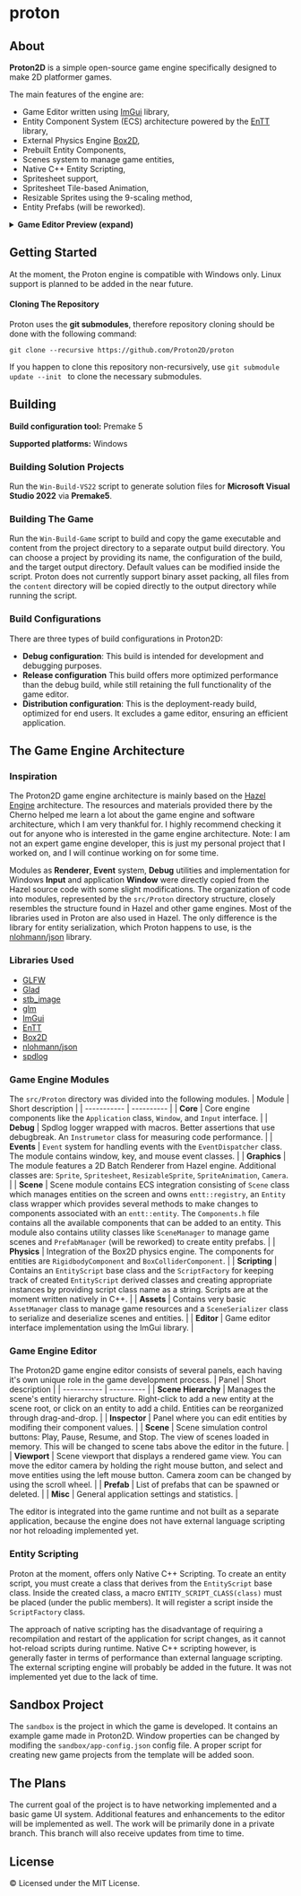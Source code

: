 # proton

## About
<b>Proton2D</b> is a simple open-source game engine specifically designed to make 2D platformer games. 

The main features of the engine are:
- Game Editor written using <a href="https://github.com/ocornut/imgui">ImGui</a> library,
- Entity Component System (ECS) architecture powered by the <a href="https://github.com/skypjack/entt">EnTT</a> library,
- External Physics Engine <a href="https://github.com/erincatto/box2d">Box2D</a>,
- Prebuilt Entity Components,
- Scenes system to manage game entities,
- Native C++ Entity Scripting,
- Spritesheet support,
- Spritesheet Tile-based Animation,
- Resizable Sprites using the 9-scaling method,
- Entity Prefabs (will be reworked).

<details>
<summary><b>Game Editor Preview (expand)</b></summary>
<img src="https://i.imgur.com/jJWpWKr.png" alt="Game editor"></img>
</details>

## Getting Started
At the moment, the Proton engine is compatible with Windows only. Linux support is planned to be added in the near future.

#### Cloning The Repository
Proton uses the <b>git submodules</b>, therefore repository cloning should be done with the following command:
```
git clone --recursive https://github.com/Proton2D/proton
```
If you happen to clone this repository non-recursively, use `git submodule update --init ` to clone the necessary submodules.

## Building
<b>Build configuration tool:</b> Premake 5

<b>Supported platforms:</b> Windows

### Building Solution Projects
Run the ```Win-Build-VS22``` script to generate solution files for <b>Microsoft Visual Studio 2022</b> via <b>Premake5</b>.

### Building The Game
Run the ```Win-Build-Game``` script to build and copy the game executable and content from the project directory to a separate output build directory. You can choose a project by providing its name, the configuration of the build, and the target output directory. Default values can be modified inside the script. Proton does not currently support binary asset packing, all files from the `content` directory will be copied directly to the output directory while running the script.

### Build Configurations
There are three types of build configurations in Proton2D:
- <b>Debug configuration</b>: This build is intended for development and debugging purposes.
- <b>Release configuration</b> This build offers more optimized performance than the debug build, while still retaining the full functionality of the game editor.
- <b>Distribution configuration</b>: This is the deployment-ready build, optimized for end users. It excludes a game editor, ensuring an efficient application.

## The Game Engine Architecture
### Inspiration
The Proton2D game engine architecture is mainly based on the 
<a href="https://github.com/TheCherno/Hazel">Hazel Engine</a> architecture. The resources and materials provided there by the Cherno helped me learn a lot about the game engine and software architecture, which I am very thankful for. I highly recommend checking it out for anyone who is interested in the game engine architecture. Note: I am not an expert game engine developer, this is just my personal project that I worked on, and I will continue working on for some time.

Modules as 
<b>Renderer</b>,
<b>Event</b> system,
<b>Debug</b> utilities and implementation for Windows
<b>Input</b> and application 
<b>Window</b> were directly copied from the Hazel source code with some slight modifications. The organization of code into modules, represented by the `src/Proton` directory structure, closely resembles the structure found in Hazel and other game engines.
Most of the libraries used in Proton are also used in Hazel.
The only difference is the library for entity serialization, which Proton happens to use, is the <a href="https://github.com/nlohmann/json">nlohmann/json</a> library.

### Libraries Used
- <a href="https://github.com/glfw/glfw">GLFW</a>
- <a href="https://glad.dav1d.de/">Glad</a>
- <a href="https://github.com/nothings/stb/blob/master/stb_image.h">stb_image</a>
- <a href="https://github.com/g-truc/glm">glm</a>
- <a href="https://github.com/ocornut/imgui">ImGui</a>
- <a href="https://github.com/skypjack/entt">EnTT</a>
- <a href="https://github.com/erincatto/box2d">Box2D</a>
- <a href="https://github.com/nlohmann/json">nlohmann/json</a>
- <a href="https://github.com/gabime/spdlog">spdlog</a>

### Game Engine Modules
The `src/Proton` directory was divided into the following modules.
| Module | Short description |
| ----------- | ---------- |
| <b>Core</b> | Core engine components like the `Application` class, `Window`, and `Input` interface. |
| <b>Debug</b> | Spdlog logger wrapped with macros. Better assertions that use debugbreak. An `Instrumetor` class for measuring code performance. |
| <b>Events</b> | `Event` system for handling events with the `EventDispatcher` class. The module contains window, key, and mouse event classes. |
| <b>Graphics</b> | The module features a 2D Batch Renderer from Hazel engine. Additional classes are: `Sprite`, `Spritesheet`, `ResizableSprite`, `SpriteAnimation`, `Camera`. |
| <b>Scene</b> | Scene module contains ECS integration consisting of `Scene` class which manages entities on the screen and owns `entt::registry`, an `Entity` class wrapper which provides several methods to make changes to components associated with an `entt::entity`. The `Components.h` file contains all the available components that can be added to an entity. This module also contains utility classes like `SceneManager` to manage game scenes and `PrefabManager` (will be reworked) to create entity prefabs. |
| <b>Physics</b> | Integration of the Box2D physics engine. The components for entities are `RigidbodyComponent` and `BoxColliderComponent`.  |
| <b>Scripting</b> | Contains an `EntityScript` base class and the `ScriptFactory` for keeping track of created `EntityScript` derived classes and creating appropriate instances by providing script class name as a string. Scripts are at the moment written natively in C++. |
| <b>Assets</b> | Contains very basic `AssetManager` class to manage game resources and a `SceneSerializer` class to serialize and deserialize scenes and entities. |
| <b>Editor</b> | Game editor interface implementation using the ImGui library. |

### Game Engine Editor
The Proton2D game engine editor consists of several panels, each having it's own unique role in the game development process.
| Panel | Short description |
| ----------- | ---------- |
| <b>Scene Hierarchy</b> |  Manages the scene's entity hierarchy structure. Right-click to add a new entity at the scene root, or click on an entity to add a child. Entities can be reorganized through drag-and-drop.  |
| <b>Inspector</b> | Panel where you can edit entities by modifing their component values. |
| <b>Scene</b> | Scene simulation control buttons: Play, Pause, Resume, and Stop. The view of scenes loaded in memory. This will be changed to scene tabs above the editor in the future. |
| <b>Viewport</b> | Scene viewport that displays a rendered game view. You can move the editor camera by holding the right mouse button, and select and move entities using the left mouse button. Camera zoom can be changed by using the scroll wheel. |
| <b>Prefab</b> | List of prefabs that can be spawned or deleted. |
| <b>Misc</b> | General application settings and statistics. |

The editor is integrated into the game runtime and not built as a separate application, because the engine does not have external language scripting nor hot reloading implemented yet.

### Entity Scripting
Proton at the moment, offers only Native C++ Scripting. To create an entity script, you must create a class that derives from the `EntityScript` base class. Inside the created class, a macro `ENTITY_SCRIPT_CLASS(class)` must be placed (under the public members). It will register a script inside the `ScriptFactory` class.

The approach of native scripting has the disadvantage of requiring a recompilation and restart of the application for script changes, as it cannot hot-reload scripts during runtime. Native C++ scripting however, is generally faster in terms of performance than external language scripting. The external scripting engine will probably be added in the future. It was not implemented yet due to the lack of time.

## Sandbox Project
The `sandbox` is the project in which the game is developed. It contains an example game made in Proton2D. Window properties can be changed by modifing the `sandbox/app-config.json` config file. A proper script for creating new game projects from the template will be added soon.

## The Plans
The current goal of the project is to have networking implemented and a basic game UI system. Additional features and enhancements to the editor will be implemented as well. The work will be primarily done in a private branch. This branch will also receive updates from time to time.

## License
&copy; Licensed under the MIT License.
